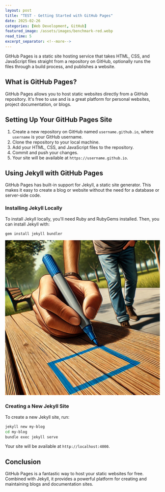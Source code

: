 ```yaml
---
layout: post
title: "TEST - Getting Started with GitHub Pages"
date: 2025-02-26
categories: [Web Development, GitHub]
featured_image: /assets/images/benchmark-red.webp
read_time: 5
excerpt_separator: <!--more-->
---
```


GitHub Pages is a static site hosting service that takes HTML, CSS, and JavaScript files straight from a repository on GitHub, optionally runs the files through a build process, and publishes a website.

<!--more-->
  

## What is GitHub Pages?

GitHub Pages allows you to host static websites directly from a GitHub repository. It's free to use and is a great platform for personal websites, project documentation, or blogs.
  

## Setting Up Your GitHub Pages Site

1. Create a new repository on GitHub named `username.github.io`, where `username` is your GitHub username.
2. Clone the repository to your local machine.
3. Add your HTML, CSS, and JavaScript files to the repository.
4. Commit and push your changes.
5. Your site will be available at `https://username.github.io`.

## Using Jekyll with GitHub Pages

GitHub Pages has built-in support for Jekyll, a static site generator. This makes it easy to create a blog or website without the need for a database or server-side code.

### Installing Jekyll Locally

To install Jekyll locally, you'll need Ruby and RubyGems installed. Then, you can install Jekyll with:

```bash
gem install jekyll bundler
```

<p align="center">
  <img src="/assets/images/benchmark-blue.webp" alt="Centered Image" width="768">
</p>

### Creating a New Jekyll Site

To create a new Jekyll site, run:

```bash
jekyll new my-blog
cd my-blog
bundle exec jekyll serve
```

Your site will be available at `http://localhost:4000`.
  

## Conclusion

GitHub Pages is a fantastic way to host your static websites for free. Combined with Jekyll, it provides a powerful platform for creating and maintaining blogs and documentation sites.
